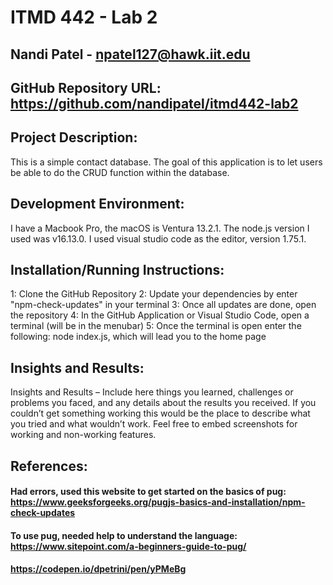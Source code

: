 # ITMD 442 - Lab 2

## Nandi Patel - npatel127@hawk.iit.edu

## GitHub Repository URL: https://github.com/nandipatel/itmd442-lab2

## Project Description:
This is a simple contact database. The goal of this application is to let users be able to do the CRUD function within the database.

## Development Environment:
I have a Macbook Pro, the macOS is Ventura 13.2.1. The node.js version I used was v16.13.0. I used visual studio code as the editor, version 1.75.1.

## Installation/Running Instructions:
1: Clone the GitHub Repository
2: Update your dependencies by enter "npm-check-updates" in your terminal
3: Once all updates are done, open the repository
4: In the GitHub Application or Visual Studio Code, open a terminal (will be in the menubar)
5: Once the terminal is open enter the following: node index.js, which will lead you to the home page

## Insights and Results:
Insights and Results – Include here things you learned, challenges or problems you faced, and any details about the results you received. If you couldn’t get something working this would be the place to describe what you tried and what wouldn’t work. Feel free to embed screenshots for working and non-working features.

## References:
#### Had errors, used this website to get started on the basics of pug: https://www.geeksforgeeks.org/pugjs-basics-and-installation/npm-check-updates

#### To use pug, needed help to understand the language: https://www.sitepoint.com/a-beginners-guide-to-pug/
#### https://codepen.io/dpetrini/pen/yPMeBg

